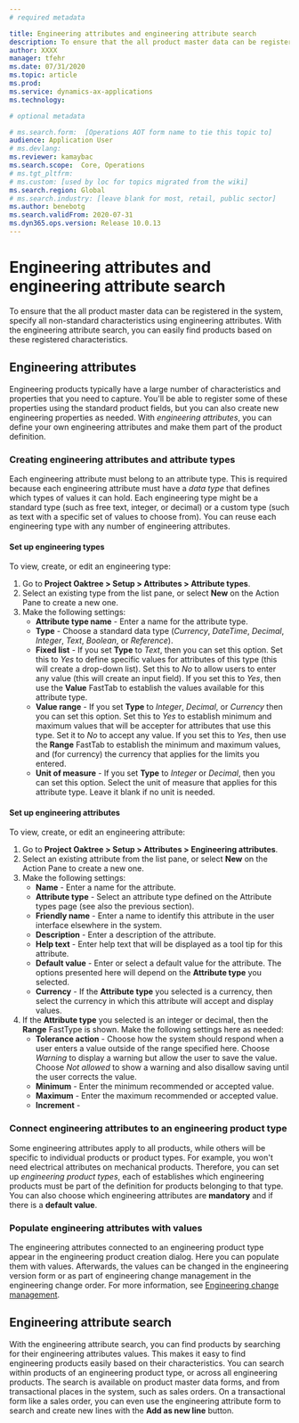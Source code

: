 ```yaml
---
# required metadata

title: Engineering attributes and engineering attribute search
description: To ensure that the all product master data can be registered in the system, specify all non-standard characteristics using engineering attributes. With the engineering attribute search, you can easily find products based on these registered characteristics.
author: XXXX
manager: tfehr
ms.date: 07/31/2020
ms.topic: article
ms.prod: 
ms.service: dynamics-ax-applications
ms.technology: 

# optional metadata

# ms.search.form:  [Operations AOT form name to tie this topic to]
audience: Application User
# ms.devlang: 
ms.reviewer: kamaybac
ms.search.scope:  Core, Operations
# ms.tgt_pltfrm: 
# ms.custom: [used by loc for topics migrated from the wiki]
ms.search.region: Global
# ms.search.industry: [leave blank for most, retail, public sector]
ms.author: benebotg
ms.search.validFrom: 2020-07-31
ms.dyn365.ops.version: Release 10.0.13
---
```


# Engineering attributes and engineering attribute search

To ensure that the all product master data can be registered in the system, specify all non-standard characteristics using engineering attributes. With the engineering attribute search, you can easily find products based on these registered characteristics.

## Engineering attributes

Engineering products typically have a large number of characteristics and properties that you need to capture. You'll be able to register some of these properties using the standard product fields, but you can also create new engineering properties as needed. With *engineering attributes*, you can define your own engineering attributes and make them part of the product definition.

### Creating engineering attributes and attribute types

Each engineering attribute must belong to an attribute type. This is required because each engineering attribute must have a *data type* that defines which types of values it can hold. Each engineering type might be a standard type (such as free text, integer, or decimal) or a custom type (such as text with a specific set of values to choose from). You can reuse each engineering type with any number of engineering attributes.

#### Set up engineering types

To view, create, or edit an engineering type:

1. Go to **Project Oaktree > Setup > Attributes > Attribute types**.
1. Select an existing type from the list pane, or select **New** on the Action Pane to create a new one.
1. Make the following settings:
    - **Attribute type name** - Enter a name for the attribute type.
    - **Type** - Choose a standard data type (*Currency*, *DateTime*, *Decimal*, *Integer*, *Text*, *Boolean*, or *Reference*). <!-- KFM: What is "reference" for? -->
    - **Fixed list** - If you set **Type** to *Text*, then you can set this option. Set this to *Yes* to define specific values for attributes of this type (this will create a drop-down list). Set this to *No* to allow users to enter any value (this will create an input field). If you set this to *Yes*, then use the **Value** FastTab to establish the values available for this attribute type.
    - **Value range** - If you set **Type** to *Integer*, *Decimal*, or *Currency* then you can set this option. Set this to *Yes* to establish minimum and maximum values that will be accepter for attributes that use this type. Set it to *No* to accept any value. If you set this to *Yes*, then use the **Range** FastTab to establish the minimum and maximum values, and (for currency) the currency that applies for the limits you entered.
    - **Unit of measure** - If you set **Type** to *Integer* or *Decimal*, then you can set this option. Select the unit of measure that applies for this attribute type. Leave it blank if no unit is needed. <!-- KFM: What affects might this have? Conversions? Packing/shipping limits? -->

#### Set up engineering attributes

To view, create, or edit an engineering attribute:

1. Go to **Project Oaktree > Setup > Attributes > Engineering attributes**.
1. Select an existing attribute from the list pane, or select **New** on the Action Pane to create a new one.
1. Make the following settings:
    - **Name** - Enter a name for the attribute. <!-- KFM: Where does this appear, just here on this page? -->
    - **Attribute type** - Select an attribute type defined on the Attribute types page (see also the previous section).
    - **Friendly name** - Enter a name to identify this attribute in the user interface elsewhere in the system. <!-- KFM: Where does this appear, everywhere else? -->
    - **Description** - Enter a description of the attribute. <!-- KFM: Where does this appear, just here on this page? -->
    - **Help text** - Enter help text that will be displayed as a tool tip for this attribute. <!-- KFM: Correct? -->
    - **Default value** - Enter or select a default value for the attribute. The options presented here will depend on the **Attribute type** you selected.
    - **Currency** - If the **Attribute type** you selected is a currency, then select the currency in which this attribute will accept and display values.
1. If the **Attribute type** you selected is an integer or decimal, then the **Range** FastType is shown. Make the following settings here as needed:
    - **Tolerance action** - Choose how the system should respond when a user enters a value outside of the range specified here. Choose *Warning* to display a warning but allow the user to save the value. Choose *Not allowed* to show a warning and also disallow saving until the user corrects the value. <!-- KFM: Correct? -->
    - **Minimum** - Enter the minimum recommended or accepted value.
    - **Maximum** -  Enter the maximum recommended or accepted value. <!-- KFM: Set to zero to disable? -->
    - **Increment** - <!-- KFM: What does this do? Set to zero to disable? -->

### Connect engineering attributes to an engineering product type

Some engineering attributes apply to all products, while others will be specific to individual products or product types. For example, you won't need electrical attributes on mechanical products. Therefore, you can set up *engineering product types*, each of establishes which engineering products <!-- KFM: Do you mean attributes? --> must be part of the definition for products belonging to that type. You can also choose which engineering attributes are **mandatory** and if there is a **default value**.

<!-- KFM: Where are these settings? On the **Engineering product category details** page? I can't find any "engineering product types". -->

### Populate engineering attributes with values

The engineering attributes connected to an engineering product type appear in the engineering product creation dialog. Here you can populate them with values. Afterwards, the values can be changed in the engineering version form or as part of engineering change management in the engineering change order. For more information, see [Engineering change management](engineering-change-management.md).

<!-- KFM: Where are these settings? I can't find any "engineering product creation dialog" or "engineering version form". -->

## Engineering attribute search

With the engineering attribute search, you can find products by searching for their engineering attributes values. This makes it easy to find engineering products easily based on their characteristics. You can search within products of an engineering product type, or across all engineering products. The search is available on product master data forms, and from transactional places in the system, such as sales orders. On a transactional form like a sales order, you can even use the engineering attribute form to search and create new lines with the **Add as new line** button.

<!-- KFM: How do we open this search form? What do we mean by "create new lines"?. -->
